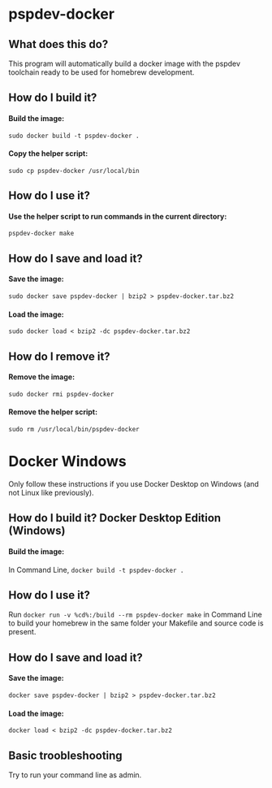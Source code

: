# pspdev-docker

## What does this do?
This program will automatically build a docker image with the pspdev toolchain ready to be used for homebrew development.

## How do I build it?

#### Build the image:
`sudo docker build -t pspdev-docker .`

#### Copy the helper script:
`sudo cp pspdev-docker /usr/local/bin`

## How do I use it?

#### Use the helper script to run commands in the current directory:
`pspdev-docker make`

## How do I save and load it?

#### Save the image:
`sudo docker save pspdev-docker | bzip2 > pspdev-docker.tar.bz2`

#### Load the image:
`sudo docker load < bzip2 -dc pspdev-docker.tar.bz2`

## How do I remove it?

#### Remove the image:
`sudo docker rmi pspdev-docker`

#### Remove the helper script:
`sudo rm /usr/local/bin/pspdev-docker`

# Docker Windows

Only follow these instructions if you use Docker Desktop on Windows (and not Linux like previously).

## How do I build it? Docker Desktop Edition (Windows)

#### Build the image:
In Command Line, `docker build -t pspdev-docker .`

## How do I use it?

Run `docker run -v %cd%:/build --rm pspdev-docker make` in Command Line to build your homebrew in the same folder your Makefile and source code is present.

## How do I save and load it?

#### Save the image:
`docker save pspdev-docker | bzip2 > pspdev-docker.tar.bz2`

#### Load the image:
`docker load < bzip2 -dc pspdev-docker.tar.bz2`

## Basic troobleshooting

Try to run your command line as admin.
